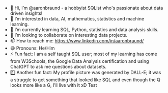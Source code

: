 - 👋 Hi, I’m @aaronbraund - a hobbyist SQList who's passionate about data driven insights!
- 👀 I’m interested in data, AI, mathematics, statistics and machine learning.
- 🌱 I’m currently learning SQL, Python, statistics and data analysis skills.
- 💞️ I’m looking to collaborate on interesting data projects.
- 📫 How to reach me: https://www.linkedin.com/in/aaronbraund/
- 😄 Pronouns: He/Him
- ⚡ Fun fact: I am a self taught SQL user; most of my learning has come from W3Schools, the Google Data Analysis certification and using ChatGPT to ask me questions about datasets.
- 1️⃣ Another fun fact: My profile picture was generated by DALL-E; it was a struggle to get something that looked like SQL and even though the Q looks more like a G, I'll live with it xD
Test
<!---
aaronbraund/aaronbraund is a ✨ special ✨ repository because its `README.md` (this file) appears on your GitHub profile.
You can click the Preview link to take a look at your changes.
--->
